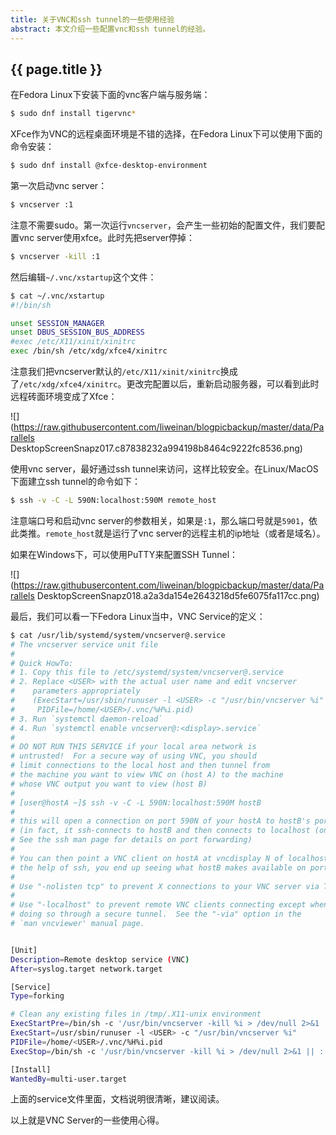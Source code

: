 ```yaml
---
title: 关于VNC和ssh tunnel的一些使用经验
abstract: 本文介绍一些配置vnc和ssh tunnel的经验。
---
```


## {{ page.title }}

在Fedora Linux下安装下面的vnc客户端与服务端：

```bash
$ sudo dnf install tigervnc*
```

XFce作为VNC的远程桌面环境是不错的选择，在Fedora Linux下可以使用下面的命令安装：

```bash
$ sudo dnf install @xfce-desktop-environment
```

第一次启动vnc server：

```bash
$ vncserver :1
```

注意不需要sudo。第一次运行`vncserver`，会产生一些初始的配置文件，我们要配置vnc server使用xfce。此时先把server停掉：

```bash
$ vncserver -kill :1
```

然后编辑`~/.vnc/xstartup`这个文件：

```bash
$ cat ~/.vnc/xstartup
#!/bin/sh

unset SESSION_MANAGER
unset DBUS_SESSION_BUS_ADDRESS
#exec /etc/X11/xinit/xinitrc
exec /bin/sh /etc/xdg/xfce4/xinitrc
```

注意我们把vncserver默认的`/etc/X11/xinit/xinitrc`换成了`/etc/xdg/xfce4/xinitrc`。更改完配置以后，重新启动服务器，可以看到此时远程砖面环境变成了Xfce：

![](https://raw.githubusercontent.com/liweinan/blogpicbackup/master/data/Parallels DesktopScreenSnapz017.c87838232a994198b8464c9222fc8536.png)

使用vnc server，最好通过ssh tunnel来访问，这样比较安全。在Linux/MacOS下面建立ssh tunnel的命令如下：

```bash
$ ssh -v -C -L 590N:localhost:590M remote_host
```

注意端口号和启动vnc server的参数相关，如果是`:1`，那么端口号就是`5901`，依此类推。`remote_host`就是运行了vnc server的远程主机的ip地址（或者是域名）。

如果在Windows下，可以使用PuTTY来配置SSH Tunnel：

![](https://raw.githubusercontent.com/liweinan/blogpicbackup/master/data/Parallels DesktopScreenSnapz018.a2a3da154e2643218d5fe6075fa117cc.png)

最后，我们可以看一下Fedora Linux当中，VNC Service的定义：

```bash
$ cat /usr/lib/systemd/system/vncserver@.service
# The vncserver service unit file
#
# Quick HowTo:
# 1. Copy this file to /etc/systemd/system/vncserver@.service
# 2. Replace <USER> with the actual user name and edit vncserver
#    parameters appropriately
#    (ExecStart=/usr/sbin/runuser -l <USER> -c "/usr/bin/vncserver %i"
#     PIDFile=/home/<USER>/.vnc/%H%i.pid)
# 3. Run `systemctl daemon-reload`
# 4. Run `systemctl enable vncserver@:<display>.service`
#
# DO NOT RUN THIS SERVICE if your local area network is
# untrusted!  For a secure way of using VNC, you should
# limit connections to the local host and then tunnel from
# the machine you want to view VNC on (host A) to the machine
# whose VNC output you want to view (host B)
#
# [user@hostA ~]$ ssh -v -C -L 590N:localhost:590M hostB
#
# this will open a connection on port 590N of your hostA to hostB's port 590M
# (in fact, it ssh-connects to hostB and then connects to localhost (on hostB).
# See the ssh man page for details on port forwarding)
#
# You can then point a VNC client on hostA at vncdisplay N of localhost and with
# the help of ssh, you end up seeing what hostB makes available on port 590M
#
# Use "-nolisten tcp" to prevent X connections to your VNC server via TCP.
#
# Use "-localhost" to prevent remote VNC clients connecting except when
# doing so through a secure tunnel.  See the "-via" option in the
# `man vncviewer' manual page.


[Unit]
Description=Remote desktop service (VNC)
After=syslog.target network.target

[Service]
Type=forking

# Clean any existing files in /tmp/.X11-unix environment
ExecStartPre=/bin/sh -c '/usr/bin/vncserver -kill %i > /dev/null 2>&1 || :'
ExecStart=/usr/sbin/runuser -l <USER> -c "/usr/bin/vncserver %i"
PIDFile=/home/<USER>/.vnc/%H%i.pid
ExecStop=/bin/sh -c '/usr/bin/vncserver -kill %i > /dev/null 2>&1 || :'

[Install]
WantedBy=multi-user.target
```

上面的service文件里面，文档说明很清晰，建议阅读。

以上就是VNC Server的一些使用心得。




